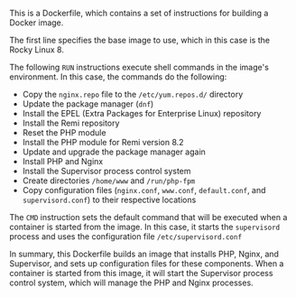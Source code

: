 This is a Dockerfile, which contains a set of instructions for building a Docker image. 

The first line specifies the base image to use, which in this case is the Rocky Linux 8. 



The following `RUN` instructions execute shell commands in the image's environment. In this case, the commands do the following:

- Copy the `nginx.repo` file to the `/etc/yum.repos.d/` directory
- Update the package manager (`dnf`)
- Install the EPEL (Extra Packages for Enterprise Linux) repository
- Install the Remi repository
- Reset the PHP module
- Install the PHP module for Remi version 8.2
- Update and upgrade the package manager again
- Install PHP and Nginx
- Install the Supervisor process control system
- Create directories `/home/www` and `/run/php-fpm`
- Copy configuration files (`nginx.conf`, `www.conf`, `default.conf`, and `supervisord.conf`) to their respective locations

The `CMD` instruction sets the default command that will be executed when a container is started from the image. In this case, it starts the `supervisord` process and uses the configuration file `/etc/supervisord.conf`

In summary, this Dockerfile builds an image that installs PHP, Nginx, and Supervisor, and sets up configuration files for these components. When a container is started from this image, it will start the Supervisor process control system, which will manage the PHP and Nginx processes.

